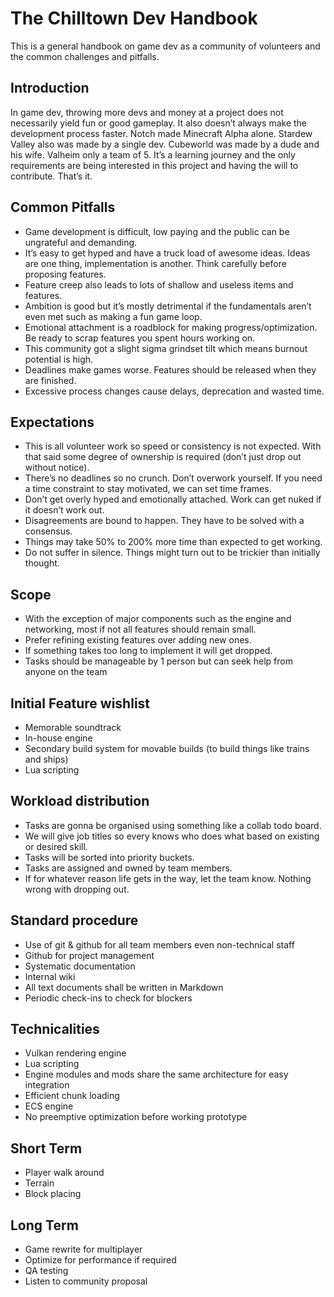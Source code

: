 # The Chilltown Dev Handbook
This is a general handbook on game dev as a community of volunteers and the common challenges and pitfalls.

## Introduction
In game dev, throwing more devs and money at a project does not necessarily yield fun or good gameplay. It also doesn’t always make the development process faster. Notch made Minecraft Alpha alone. Stardew Valley also was made by a single dev. Cubeworld was made by a dude and his wife. Valheim only a team of 5. 
It’s a learning journey and the only requirements are being interested in this project and having the will to contribute. That’s it. 

## Common Pitfalls
- Game development is difficult, low paying and the public can be ungrateful and demanding. 
- It’s easy to get hyped and have a truck load of awesome ideas. Ideas are one thing, implementation is another. Think carefully before proposing features.
- Feature creep also leads to lots of shallow and useless items and features.
- Ambition is good but it’s mostly detrimental if the fundamentals aren’t even met such as making a fun game loop.
- Emotional attachment is a roadblock for making progress/optimization. Be ready to scrap features you spent hours working on.
- This community got a slight sigma grindset tilt which means burnout potential is high.
- Deadlines make games worse. Features should be released when they are finished. 
- Excessive process changes cause delays, deprecation and wasted time.

## Expectations
- This is all volunteer work so speed or consistency is not expected. With that said some degree of ownership is required (don’t just drop out without notice). 
- There’s no deadlines so no crunch. Don’t overwork yourself. If you need a time constraint to stay motivated, we can set time frames. 
- Don’t get overly hyped and emotionally attached. Work can get nuked if it doesn’t work out.
- Disagreements are bound to happen. They have to be solved with a consensus.
- Things may take 50% to 200% more time than expected to get working.
- Do not suffer in silence. Things might turn out to be trickier than initially thought. 

## Scope
- With the exception of major components such as the engine and networking, most if not all features should remain small. 
- Prefer refining existing features over adding new ones.
- If something takes too long to implement it will get dropped.
- Tasks should be manageable by 1 person but can seek help from anyone on the team

## Initial Feature wishlist
- Memorable soundtrack
- In-house engine
- Secondary build system for movable builds (to build things like trains and ships)
- Lua  scripting

## Workload distribution
- Tasks are gonna be organised using something like a collab todo board. 
- We will give job titles so every knows who does what based on existing or desired skill. 
- Tasks will be sorted into priority buckets.
- Tasks are assigned and owned by team members.
- If for whatever reason life gets in the way, let the team know. Nothing wrong with dropping out. 

## Standard procedure
- Use of git & github for all team members even non-technical staff
- Github for project management
- Systematic documentation
- Internal wiki 
- All text documents shall be written in Markdown
- Periodic check-ins to check for blockers


## Technicalities
- Vulkan rendering engine
- Lua scripting
- Engine modules and mods share the same architecture for easy integration
- Efficient chunk loading
- ECS engine
- No preemptive optimization before working prototype

## Short Term
- Player walk around
- Terrain
- Block placing

## Long Term
- Game rewrite for multiplayer
- Optimize for performance if required
- QA testing
- Listen to community proposal
